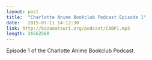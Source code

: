 ```yaml
---
layout: post
title:  "Charlotte Anime Bookclub Podcast Episode 1"
date:   2015-07-11 14:12:30
link: http://kazamatsuri.org/podcast/CABP1.mp3
length: 26562560   
---
```


Episode 1 of the Charlotte Anime Bookclub Podcast.